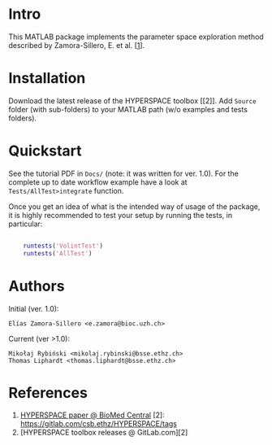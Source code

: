 Intro
=====

This MATLAB package implements the parameter space exploration method described by Zamora-Sillero, E. et al. [[1]].


Installation
============

Download the latest release of the HYPERSPACE toolbox [[2]]. Add `Source` folder (with sub-folders) to your MATLAB path (w/o examples and tests folders).


Quickstart
==========

See the tutorial PDF in `Docs/` (note: it was written for ver. 1.0). For the complete up to date workflow example have a look at `Tests/AllTest>integrate` function. 

Once you get an idea of what is the intended way of usage of the package, it is highly recommended to test your setup by running the tests, in particular:

```matlab

    runtests('VolintTest')
    runtests('AllTest')
```

Authors
=======

Initial (ver. 1.0):
    
    Elías Zamora-Sillero <e.zamora@bioc.uzh.ch>

Current (ver >1.0):
    
    Mikołaj Rybiński <mikolaj.rybinski@bsse.ethz.ch>
    Thomas Liphardt <thomas.liphardt@bsse.ethz.ch>

References
==========

[1]: http://www.biomedcentral.com/1752-0509/5/142
1. [HYPERSPACE paper @ BioMed Central][1]
[2]: https://gitlab.com/csb.ethz/HYPERSPACE/tags
2. [HYPERSPACE toolbox releases @ GitLab.com][2]
